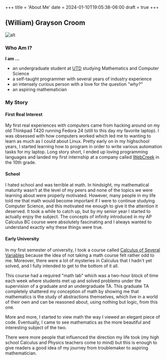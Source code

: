+++
title = 'About Me'
date = 2024-01-10T19:05:38-06:00
draft = true
+++

## (William) Grayson Croom
![alt](/blog/images/selfie.png)

### Who Am I?
**I am ...**
- an undergraduate student at [UTD](https://www.utdallas.edu/) studying Mathematics and Computer Science
- a self-taught programmer with several years of industry experience
- an intensely curious person with a love for the question *"why?"*
- an aspiring mathematician

### My Story

#### First Real Interest
My first real experiences with computers came from hacking around on my old Thinkpad T420 
running Fedora 24 (still to this day my favorite laptop).
I was obsessed with how computers worked which led me to wanting to learn as much as 
I could about Linux.
Pretty early on in my highschool years, I started learning how to program in order to write 
various automation tasks for my laptop.
Long story short, I ended up loving programming languages and landed my first internship at a 
company called [WebCreek]() in the 10th grade.

#### School
I hated school and was terrible at math.
In hindsight, my mathematical maturity wasn't at the level of my peers and none of the topics we 
were learning about were properly motivated.
However, many people in my life told me that math would become important if I were to continue 
studying Computer Science, and this motivated me enough
to give it the attention it deserved.
It took a while to catch up, but by my senior year I started to actually enjoy the subject.
The concepts of infinity introduced in my AP Calculus BC course were absolutely fascinating and 
I always wanted to understand exactly why these things were true.

#### Early University
In my first semester of university, I took a course called [Calculus of Several Variables]()
because the idea of not taking a math course felt rather odd to me. Moreover, there
were a lot of mysteries in Calculus that I hadn't yet solved, and I fully intended to
get to the bottom of it all.

This course had a required "math lab" which was a two-hour block of time each week
where students met up and solved problems under the supervision of a graduate and
an undergraduate TA. This graduate TA completely shattered my conception of math by
showing me that mathematics is the study of abstractions themselves, which live in
a world of their own and can be reasoned about, using nothing but logic, from this one.

More and more, I started to view math the way I viewed an elegant piece of code.
Eventually, I came to see mathematics as the more beautiful and interesting subject
of the two.

There were more people that influenced the direction my life took (my high school Calculus and Physics teachers come to mind)
but this is enough to give readers a good idea of my journey from troublemaker to
aspiring mathematician.
